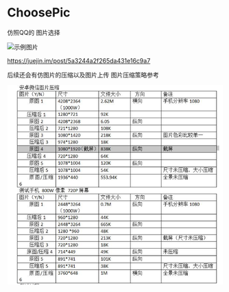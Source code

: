 # ChoosePic
仿照QQ的 图片选择

![](eg.gif '示例图片')

https://juejin.im/post/5a3244a2f265da431e16c9a7


后续还会有仿图片的压缩以及图片上传
图片压缩策略参考

![](zippic.jpg '参考策略')